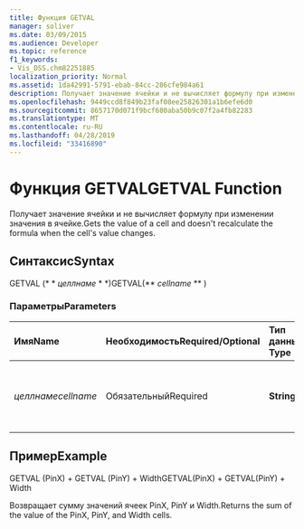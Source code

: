 ```yaml
---
title: Функция GETVAL
manager: soliver
ms.date: 03/09/2015
ms.audience: Developer
ms.topic: reference
f1_keywords:
- Vis_DSS.chm82251885
localization_priority: Normal
ms.assetid: 1da42991-5791-ebab-84cc-286cfe984a61
description: Получает значение ячейки и не вычисляет формулу при изменении значения в ячейке.
ms.openlocfilehash: 9449ccd8f849b23faf08ee25826301a1b6efe6d0
ms.sourcegitcommit: 8657170d071f9bcf680aba50b9c07f2a4fb82283
ms.translationtype: MT
ms.contentlocale: ru-RU
ms.lasthandoff: 04/28/2019
ms.locfileid: "33416890"
---
```

# <a name="getval-function"></a><span data-ttu-id="d2fae-103">Функция GETVAL</span><span class="sxs-lookup"><span data-stu-id="d2fae-103">GETVAL Function</span></span>

<span data-ttu-id="d2fae-104">Получает значение ячейки и не вычисляет формулу при изменении значения в ячейке.</span><span class="sxs-lookup"><span data-stu-id="d2fae-104">Gets the value of a cell and doesn't recalculate the formula when the cell's value changes.</span></span>
  
## <a name="syntax"></a><span data-ttu-id="d2fae-105">Синтаксис</span><span class="sxs-lookup"><span data-stu-id="d2fae-105">Syntax</span></span>

<span data-ttu-id="d2fae-106">GETVAL (\* \* *целлнаме* \* \*)</span><span class="sxs-lookup"><span data-stu-id="d2fae-106">GETVAL(\*\* *cellname* \*\* )</span></span> 
  
### <a name="parameters"></a><span data-ttu-id="d2fae-107">Параметры</span><span class="sxs-lookup"><span data-stu-id="d2fae-107">Parameters</span></span>

|<span data-ttu-id="d2fae-108">**Имя**</span><span class="sxs-lookup"><span data-stu-id="d2fae-108">**Name**</span></span>|<span data-ttu-id="d2fae-109">**Необходимость**</span><span class="sxs-lookup"><span data-stu-id="d2fae-109">**Required/Optional**</span></span>|<span data-ttu-id="d2fae-110">**Тип данных**</span><span class="sxs-lookup"><span data-stu-id="d2fae-110">**Data Type**</span></span>|<span data-ttu-id="d2fae-111">**Описание**</span><span class="sxs-lookup"><span data-stu-id="d2fae-111">**Description**</span></span>|
|:-----|:-----|:-----|:-----|
| <span data-ttu-id="d2fae-112">_целлнаме_</span><span class="sxs-lookup"><span data-stu-id="d2fae-112">_cellname_</span></span> <br/> |<span data-ttu-id="d2fae-113">Обязательный</span><span class="sxs-lookup"><span data-stu-id="d2fae-113">Required</span></span>  <br/> |<span data-ttu-id="d2fae-114">**String**</span><span class="sxs-lookup"><span data-stu-id="d2fae-114">**String**</span></span> <br/> |<span data-ttu-id="d2fae-115">Имя ячейки, для которой необходимо получить значение.</span><span class="sxs-lookup"><span data-stu-id="d2fae-115">The name of the cell to get the value of.</span></span>  <br/> |
   
## <a name="example"></a><span data-ttu-id="d2fae-116">Пример</span><span class="sxs-lookup"><span data-stu-id="d2fae-116">Example</span></span>

<span data-ttu-id="d2fae-117">GETVAL (PinX) + GETVAL (PinY) + Width</span><span class="sxs-lookup"><span data-stu-id="d2fae-117">GETVAL(PinX) + GETVAL(PinY) + Width</span></span> 
  
<span data-ttu-id="d2fae-118">Возвращает сумму значений ячеек PinX, PinY и Width.</span><span class="sxs-lookup"><span data-stu-id="d2fae-118">Returns the sum of the value of the PinX, PinY, and Width cells.</span></span> 
  

